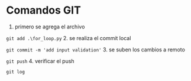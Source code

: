 # Comandos GIT
1. primero se agrega el archivo

`git add .\for_loop.py`
2. se realiza el commit local

`git commit -m 'add input validation'`
3. se suben los cambios a remoto

`git push`
4. verificar el push

`git log`